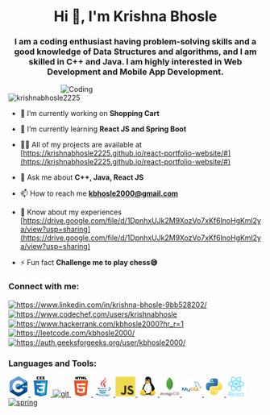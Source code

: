 
<h1 align="center">Hi 👋, I'm Krishna Bhosle</h1>
<h3 align="center">I am a coding enthusiast having problem-solving skills and a good knowledge of Data Structures and algorithms, and I am skilled in C++ and Java. I am highly interested in Web Development and Mobile App Development.</h3>

<img align="right" alt="Coding" width="400" src="https://cdn.dribbble.com/users/1162077/screenshots/3848914/programmer.gif">

<p align="left"> <img src="https://komarev.com/ghpvc/?username=krishnabhosle2225&label=Profile%20views&color=0e75b6&style=flat" alt="krishnabhosle2225" /> </p>

- 🔭 I’m currently working on **Shopping Cart**

- 🌱 I’m currently learning **React JS and Spring Boot**

- 👨‍💻 All of my projects are available at [https://krishnabhosle2225.github.io/react-portfolio-website/#](https://krishnabhosle2225.github.io/react-portfolio-website/#)

- 💬 Ask me about **C++, Java, React JS**

- 📫 How to reach me **kbhosle2000@gmail.com**

- 📄 Know about my experiences [https://drive.google.com/file/d/1DpnhxUJk2M9XozVo7xKf6lnoHgKml2ya/view?usp=sharing](https://drive.google.com/file/d/1DpnhxUJk2M9XozVo7xKf6lnoHgKml2ya/view?usp=sharing)

- ⚡ Fun fact **Challenge me to play chess😅**

<h3 align="left">Connect with me:</h3>
<p align="left">
<a href="https://linkedin.com/in/https://www.linkedin.com/in/krishna-bhosle-9bb528202/" target="blank"><img align="center" src="https://raw.githubusercontent.com/rahuldkjain/github-profile-readme-generator/master/src/images/icons/Social/linked-in-alt.svg" alt="https://www.linkedin.com/in/krishna-bhosle-9bb528202/" height="30" width="40" /></a>
<a href="https://www.codechef.com/users/https://www.codechef.com/users/krishnabhosle" target="blank"><img align="center" src="https://cdn.jsdelivr.net/npm/simple-icons@3.1.0/icons/codechef.svg" alt="https://www.codechef.com/users/krishnabhosle" height="30" width="40" /></a>
<a href="https://www.hackerrank.com/https://www.hackerrank.com/kbhosle2000?hr_r=1" target="blank"><img align="center" src="https://raw.githubusercontent.com/rahuldkjain/github-profile-readme-generator/master/src/images/icons/Social/hackerrank.svg" alt="https://www.hackerrank.com/kbhosle2000?hr_r=1" height="30" width="40" /></a>
<a href="https://www.leetcode.com/https://leetcode.com/kbhosle2000/" target="blank"><img align="center" src="https://raw.githubusercontent.com/rahuldkjain/github-profile-readme-generator/master/src/images/icons/Social/leet-code.svg" alt="https://leetcode.com/kbhosle2000/" height="30" width="40" /></a>
<a href="https://auth.geeksforgeeks.org/user/https://auth.geeksforgeeks.org/user/kbhosle2000/" target="blank"><img align="center" src="https://raw.githubusercontent.com/rahuldkjain/github-profile-readme-generator/master/src/images/icons/Social/geeks-for-geeks.svg" alt="https://auth.geeksforgeeks.org/user/kbhosle2000/" height="30" width="40" /></a>
</p>

<h3 align="left">Languages and Tools:</h3>
<p align="left"> <a href="https://www.w3schools.com/cpp/" target="_blank" rel="noreferrer"> <img src="https://raw.githubusercontent.com/devicons/devicon/master/icons/cplusplus/cplusplus-original.svg" alt="cplusplus" width="40" height="40"/> </a> <a href="https://www.w3schools.com/css/" target="_blank" rel="noreferrer"> <img src="https://raw.githubusercontent.com/devicons/devicon/master/icons/css3/css3-original-wordmark.svg" alt="css3" width="40" height="40"/> </a> <a href="https://git-scm.com/" target="_blank" rel="noreferrer"> <img src="https://www.vectorlogo.zone/logos/git-scm/git-scm-icon.svg" alt="git" width="40" height="40"/> </a> <a href="https://www.w3.org/html/" target="_blank" rel="noreferrer"> <img src="https://raw.githubusercontent.com/devicons/devicon/master/icons/html5/html5-original-wordmark.svg" alt="html5" width="40" height="40"/> </a> <a href="https://www.java.com" target="_blank" rel="noreferrer"> <img src="https://raw.githubusercontent.com/devicons/devicon/master/icons/java/java-original.svg" alt="java" width="40" height="40"/> </a> <a href="https://developer.mozilla.org/en-US/docs/Web/JavaScript" target="_blank" rel="noreferrer"> <img src="https://raw.githubusercontent.com/devicons/devicon/master/icons/javascript/javascript-original.svg" alt="javascript" width="40" height="40"/> </a> <a href="https://www.linux.org/" target="_blank" rel="noreferrer"> <img src="https://raw.githubusercontent.com/devicons/devicon/master/icons/linux/linux-original.svg" alt="linux" width="40" height="40"/> </a> <a href="https://www.mongodb.com/" target="_blank" rel="noreferrer"> <img src="https://raw.githubusercontent.com/devicons/devicon/master/icons/mongodb/mongodb-original-wordmark.svg" alt="mongodb" width="40" height="40"/> </a> <a href="https://www.mysql.com/" target="_blank" rel="noreferrer"> <img src="https://raw.githubusercontent.com/devicons/devicon/master/icons/mysql/mysql-original-wordmark.svg" alt="mysql" width="40" height="40"/> </a> <a href="https://www.python.org" target="_blank" rel="noreferrer"> <img src="https://raw.githubusercontent.com/devicons/devicon/master/icons/python/python-original.svg" alt="python" width="40" height="40"/> </a> <a href="https://reactjs.org/" target="_blank" rel="noreferrer"> <img src="https://raw.githubusercontent.com/devicons/devicon/master/icons/react/react-original-wordmark.svg" alt="react" width="40" height="40"/> </a> <a href="https://spring.io/" target="_blank" rel="noreferrer"> <img src="https://www.vectorlogo.zone/logos/springio/springio-icon.svg" alt="spring" width="40" height="40"/> </a> </p>

